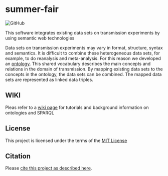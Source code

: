 # summer-fair
![GitHub](https://img.shields.io/github/license/UtrechtUniversity/summer-fair)

This software integrates existing data sets on transmission experiments by using semantic web technologies

Data sets on transmission experiments may vary in format, structure, syntax and semantics.
It is difficult to combine these heterogeneous data sets, for example, to do reanalysis and meta-analysis.
For this reason we developed an [ontology](/src/create_ontology/map_ontology/trans_ont.owl).
This shared vocabulary describes the main concepts and relations in the domain of transmission.
By mapping existing data sets to the concepts in the ontology, the data sets can be combined.
The mapped data sets are represented as linked data triples. 
## WIKI 

Pleas refer to a [wiki page](https://github.com/UtrechtUniversity/summer-fair/wiki) for tutorials and background information on ontologies and SPARQL
## License

This project is licensed under the terms of the [MIT License](/LICENSE.md)

## Citation

Please [cite this project as described here](/CITATION.md).
